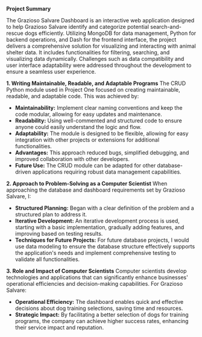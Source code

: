 **Project Summary**

The Grazioso Salvare Dashboard is an interactive web application designed to help Grazioso Salvare identify and categorize potential search-and-rescue dogs efficiently. Utilizing MongoDB for data management, Python for backend operations, and Dash for the frontend interface, the project delivers a comprehensive solution for visualizing and interacting with animal shelter data. It includes functionalities for filtering, searching, and visualizing data dynamically. Challenges such as data compatibility and user interface adaptability were addressed throughout the development to ensure a seamless user experience.

**1.	Writing Maintainable, Readable, and Adaptable Programs**
The CRUD Python module used in Project One focused on creating maintainable, readable, and adaptable code. This was achieved by:
-	**Maintainability:** Implement clear naming conventions and keep the code modular, allowing for easy updates and maintenance.
- **Readability:** Using well-commented and structured code to ensure anyone could easily understand the logic and flow.
-	**Adaptability:** The module is designed to be flexible, allowing for easy integration with other projects or extensions for additional functionalities.
-	**Advantages:** This approach reduced bugs, simplified debugging, and improved collaboration with other developers.
-	**Future Use:** The CRUD module can be adapted for other database-driven applications requiring robust data management capabilities.

**2.	Approach to Problem-Solving as a Computer Scientist**
When approaching the database and dashboard requirements set by Grazioso Salvare, I:
- **Structured Planning:** Began with a clear definition of the problem and a structured plan to address it.
- **Iterative Development:** An iterative development process is used, starting with a basic implementation, gradually adding features, and improving based on testing results.
- **Techniques for Future Projects:** For future database projects, I would use data modeling to ensure the database structure effectively supports the application's needs and implement comprehensive testing to validate all functionalities.

**3.	Role and Impact of Computer Scientists**
Computer scientists develop technologies and applications that can significantly enhance businesses' operational efficiencies and decision-making capabilities. For Grazioso Salvare:
-	**Operational Efficiency:** The dashboard enables quick and effective decisions about dog training selections, saving time and resources.
-	**Strategic Impact:** By facilitating a better selection of dogs for training programs, the company can achieve higher success rates, enhancing their service impact and reputation.
